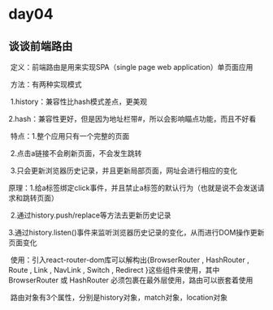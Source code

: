 # day04

## 谈谈前端路由

​			定义：前端路由是用来实现SPA（single page web application）单页面应用

​			方法：有两种实现模式

​						1.history：兼容性比hash模式差点，更美观

​						2.hash：兼容性更好，但是因为地址栏带#，所以会影响瞄点功能，而且不好看

​			特点：1.整个应用只有一个完整的页面

​						2.点击a链接不会刷新页面，不会发生跳转

​						3.只会更新浏览器历史记录，并且更新局部页面，网址会进行相应的变化

​			原理：1.给a标签绑定click事件，并且禁止a标签的默认行为（也就是说不会发送请求和跳转页面）

​						2.通过history.push/replace等方法去更新历史记录

​						3.通过history.listen()事件来监听浏览器历史记录的变化，从而进行DOM操作更新页面变化

​			使用：引入react-router-dom库可以解构出{BrowserRouter , HashRouter , Route , Link , NavLink , Switch , Redirect }这些组件来使用，其中 BrowserRouter 或 HashRouter 必须包裹在最外层使用，路由可以嵌套着使用

​			路由对象有3个属性，分别是history对象，match对象，location对象  
